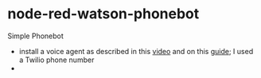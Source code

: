 # node-red-watson-phonebot
Simple Phonebot

- install a voice agent as described in this [video](https://www.youtube.com/watch?v=ztOme26gVuA&t=308s) and on this [guide](https://cloud.ibm.com/docs/services/voice-agent?topic=voice-agent-getting-started); I used a Twilio phone number
- 
